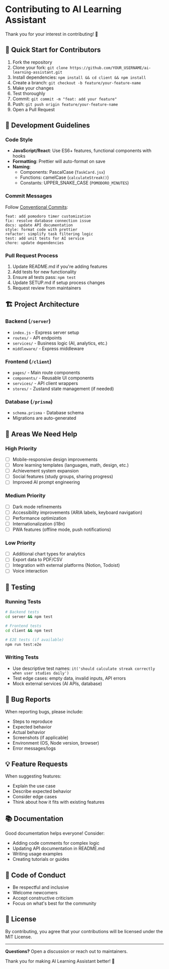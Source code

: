 # Contributing to AI Learning Assistant

Thank you for your interest in contributing! 🎉

## 🚀 Quick Start for Contributors

1. Fork the repository
2. Clone your fork: `git clone https://github.com/YOUR_USERNAME/ai-learning-assistant.git`
3. Install dependencies: `npm install && cd client && npm install`
4. Create a branch: `git checkout -b feature/your-feature-name`
5. Make your changes
6. Test thoroughly
7. Commit: `git commit -m "feat: add your feature"`
8. Push: `git push origin feature/your-feature-name`
9. Open a Pull Request

## 📝 Development Guidelines

### Code Style

- **JavaScript/React**: Use ES6+ features, functional components with hooks
- **Formatting**: Prettier will auto-format on save
- **Naming**:
  - Components: PascalCase (`TaskCard.jsx`)
  - Functions: camelCase (`calculateStreak()`)
  - Constants: UPPER_SNAKE_CASE (`POMODORO_MINUTES`)

### Commit Messages

Follow [Conventional Commits](https://www.conventionalcommits.org/):

```
feat: add pomodoro timer customization
fix: resolve database connection issue
docs: update API documentation
style: format code with prettier
refactor: simplify task filtering logic
test: add unit tests for AI service
chore: update dependencies
```

### Pull Request Process

1. Update README.md if you're adding features
2. Add tests for new functionality
3. Ensure all tests pass: `npm test`
4. Update SETUP.md if setup process changes
5. Request review from maintainers

## 🏗️ Project Architecture

### Backend (`/server`)
- `index.js` - Express server setup
- `routes/` - API endpoints
- `services/` - Business logic (AI, analytics, etc.)
- `middleware/` - Express middleware

### Frontend (`/client`)
- `pages/` - Main route components
- `components/` - Reusable UI components
- `services/` - API client wrappers
- `stores/` - Zustand state management (if needed)

### Database (`/prisma`)
- `schema.prisma` - Database schema
- Migrations are auto-generated

## 🎯 Areas We Need Help

### High Priority
- [ ] Mobile-responsive design improvements
- [ ] More learning templates (languages, math, design, etc.)
- [ ] Achievement system expansion
- [ ] Social features (study groups, sharing progress)
- [ ] Improved AI prompt engineering

### Medium Priority
- [ ] Dark mode refinements
- [ ] Accessibility improvements (ARIA labels, keyboard navigation)
- [ ] Performance optimization
- [ ] Internationalization (i18n)
- [ ] PWA features (offline mode, push notifications)

### Low Priority
- [ ] Additional chart types for analytics
- [ ] Export data to PDF/CSV
- [ ] Integration with external platforms (Notion, Todoist)
- [ ] Voice interaction

## 🧪 Testing

### Running Tests
```bash
# Backend tests
cd server && npm test

# Frontend tests
cd client && npm test

# E2E tests (if available)
npm run test:e2e
```

### Writing Tests
- Use descriptive test names: `it('should calculate streak correctly when user studies daily')`
- Test edge cases: empty data, invalid inputs, API errors
- Mock external services (AI APIs, database)

## 🐛 Bug Reports

When reporting bugs, please include:
- Steps to reproduce
- Expected behavior
- Actual behavior
- Screenshots (if applicable)
- Environment (OS, Node version, browser)
- Error messages/logs

## 💡 Feature Requests

When suggesting features:
- Explain the use case
- Describe expected behavior
- Consider edge cases
- Think about how it fits with existing features

## 📚 Documentation

Good documentation helps everyone! Consider:
- Adding code comments for complex logic
- Updating API documentation in README.md
- Writing usage examples
- Creating tutorials or guides

## 🤝 Code of Conduct

- Be respectful and inclusive
- Welcome newcomers
- Accept constructive criticism
- Focus on what's best for the community

## 📄 License

By contributing, you agree that your contributions will be licensed under the MIT License.

---

**Questions?** Open a discussion or reach out to maintainers.

Thank you for making AI Learning Assistant better! 🙏
